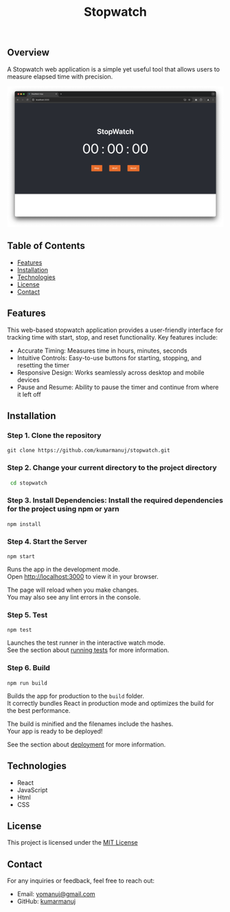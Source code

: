 <div align="center">
    <h1>Stopwatch</h1>
</div>

<br />



## Overview

A Stopwatch web application is a simple yet useful tool that allows users to measure elapsed time with precision.

![StopWatch](./public/images/stopwatch.png "Optional Title")

## Table of Contents

- [Features](#features)
- [Installation](#installation)
- [Technologies](#technologies)
- [License](#license)
- [Contact](#contact)

## Features

This web-based stopwatch application provides a user-friendly interface for tracking time with start, stop, and reset functionality. Key features include:

- Accurate Timing: Measures time in hours, minutes, seconds
- Intuitive Controls: Easy-to-use buttons for starting, stopping, and resetting the timer
- Responsive Design: Works seamlessly across desktop and mobile devices
- Pause and Resume: Ability to pause the timer and continue from where it left off

## Installation

### Step 1. Clone the repository

  ```git
git clone https://github.com/kumarmanuj/stopwatch.git
   ```

### Step 2. Change your current directory to the project directory

  ```bash
   cd stopwatch
  ```

### Step 3. Install Dependencies: Install the required dependencies for the project using npm or yarn

 ```npm
npm install
```

### Step 4. Start the Server

```npm
npm start
```

Runs the app in the development mode.\
Open [http://localhost:3000](http://localhost:3000) to view it in your browser.

The page will reload when you make changes.\
You may also see any lint errors in the console.

### Step 5. Test

```npm
npm test
```

Launches the test runner in the interactive watch mode.\
See the section about [running tests](https://facebook.github.io/create-react-app/docs/running-tests) for more information.

### Step 6. Build

```npm
npm run build
```

Builds the app for production to the `build` folder.\
It correctly bundles React in production mode and optimizes the build for the best performance.

The build is minified and the filenames include the hashes.\
Your app is ready to be deployed!

See the section about [deployment](https://facebook.github.io/create-react-app/docs/deployment) for more information.

## Technologies

- React
- JavaScript
- Html
- CSS

## License

This project is licensed under the [MIT License](./LICENSE)

## Contact

For any inquiries or feedback, feel free to reach out:

- Email: [yomanuj@gmail.com](mailto:yomanuj@gmail.com)
- GitHub: [kumarmanuj](https://github.com/kumarmanuj)
